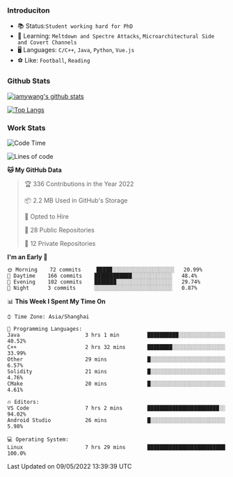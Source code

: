 ### Introduciton

- 📚 Status:`Student working hard for PhD`
- 🔎 Learning: `Meltdown and Spectre Attacks`, `Microarchitectural Side and Covert Channels`
- 🖥️ Languages: `C/C++`, `Java`, `Python`, `Vue.js`
- ⚽ Like: `Football`, `Reading`

### Github Stats

[![iamywang's github stats](https://github-readme-stats.vercel.app/api?username=iamywang&count_private=true&show_icons=true)]()

[![Top Langs](https://github-readme-stats.vercel.app/api/top-langs/?username=iamywang&layout=compact)]()

### Work Stats

<!--START_SECTION:waka-->
![Code Time](http://img.shields.io/badge/Code%20Time-303%20hrs%2010%20mins-blue)

![Lines of code](https://img.shields.io/badge/From%20Hello%20World%20I%27ve%20Written--40%20Thousand%20lines%20of%20code-blue)

**🐱 My GitHub Data** 

> 🏆 336 Contributions in the Year 2022
 > 
> 📦 2.2 MB Used in GitHub's Storage 
 > 
> 💼 Opted to Hire
 > 
> 📜 28 Public Repositories 
 > 
> 🔑 12 Private Repositories  
 > 
**I'm an Early 🐤** 

```text
🌞 Morning    72 commits     █████░░░░░░░░░░░░░░░░░░░░   20.99% 
🌆 Daytime    166 commits    ████████████░░░░░░░░░░░░░   48.4% 
🌃 Evening    102 commits    ███████░░░░░░░░░░░░░░░░░░   29.74% 
🌙 Night      3 commits      ░░░░░░░░░░░░░░░░░░░░░░░░░   0.87%

```


📊 **This Week I Spent My Time On** 

```text
⌚︎ Time Zone: Asia/Shanghai

💬 Programming Languages: 
Java                     3 hrs 1 min         ██████████░░░░░░░░░░░░░░░   40.52% 
C++                      2 hrs 32 mins       ████████░░░░░░░░░░░░░░░░░   33.99% 
Other                    29 mins             █░░░░░░░░░░░░░░░░░░░░░░░░   6.57% 
Solidity                 21 mins             █░░░░░░░░░░░░░░░░░░░░░░░░   4.76% 
CMake                    20 mins             █░░░░░░░░░░░░░░░░░░░░░░░░   4.61%

🔥 Editors: 
VS Code                  7 hrs 2 mins        ███████████████████████░░   94.02% 
Android Studio           26 mins             █░░░░░░░░░░░░░░░░░░░░░░░░   5.98%

💻 Operating System: 
Linux                    7 hrs 29 mins       █████████████████████████   100.0%

```


 Last Updated on 09/05/2022 13:39:39 UTC
<!--END_SECTION:waka-->

